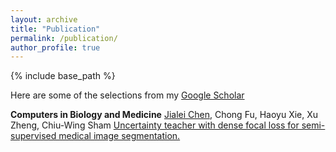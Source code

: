 ```yaml
---
layout: archive
title: "Publication"
permalink: /publication/
author_profile: true
---
```


{% include base_path %}

Here are some of the selections from my [Google Scholar](https://scholar.google.com.hk/citations?user=xV3gdyAAAAAJ&hl=zh-CN)

**Computers in Biology and Medicine** <u>Jialei Chen</u>, Chong Fu, Haoyu Xie, Xu Zheng, Chiu-Wing Sham [Uncertainty teacher with dense focal loss for semi-supervised medical image segmentation.](https://www.sciencedirect.com/science/article/pii/S001048252200751X)


